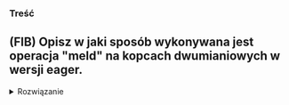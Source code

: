 ### Treść
(FIB)
Opisz w jaki sposób wykonywana jest operacja "meld" na kopcach dwumianiowych w wersji eager.
------
<details><summary>Rozwiązanie</summary>
<p>
  Dla obu kopców łączymy drzewa o tych samych stopniach, np łącząc 2 drzewa o stopniach x powstaje drzewo o stopniu (x+1). Dobrą analogią jest dodawanie 2 liczb binarnych z przeniesieniem.

